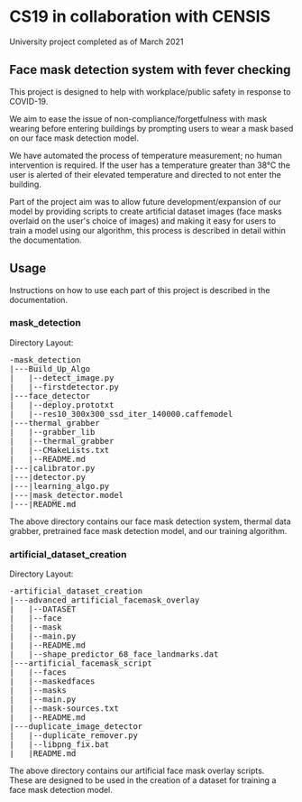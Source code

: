 # CS19 in collaboration with CENSIS

University project completed as of March 2021

## Face mask detection system with fever checking  

This project is designed to help with workplace/public safety in response to COVID-19.  

We aim to ease the issue of non-compliance/forgetfulness with mask wearing before 
entering buildings by prompting users to wear a mask based on our face 
mask detection model.  

We have automated the process of temperature measurement; no human intervention 
is required. If the user has a temperature greater than 38°C the user is alerted 
of their elevated temperature and directed to not enter the building.  

Part of the project aim was to allow future development/expansion of our model by 
providing scripts to create artificial dataset images (face masks overlaid on the 
user's choice of images) and making it easy for users to train a model using our 
algorithm, this process is described in detail within the documentation.  

## Usage

Instructions on how to use each part of this project is described in the documentation.

### mask_detection

Directory Layout:

<pre>
-mask_detection
|---Build_Up_Algo
|   |--detect_image.py
|   |--firstdetector.py
|---face_detector
|   |--deploy.prototxt
|   |--res10_300x300_ssd_iter_140000.caffemodel
|---thermal_grabber
|   |--grabber_lib
|   |--thermal_grabber
|   |--CMakeLists.txt
|   |--README.md
|---|calibrator.py
|---|detector.py
|---|learning_algo.py
|---|mask_detector.model
|---|README.md
</pre>

The above directory contains our face mask detection system, thermal data
grabber, pretrained face mask detection model, and our training algorithm.  

### artificial_dataset_creation

Directory Layout:

<pre>
-artificial_dataset_creation
|---advanced_artificial_facemask_overlay
|   |--DATASET
|   |--face
|   |--mask
|   |--main.py
|   |--README.md
|   |--shape_predictor_68_face_landmarks.dat
|---artificial_facemask_script
|   |--faces
|   |--maskedfaces
|   |--masks
|   |--main.py
|   |--mask-sources.txt
|   |--README.md
|---duplicate_image_detector
|   |--duplicate_remover.py
|   |--libpng_fix.bat
|   |README.md
</pre>

The above directory contains our artificial face mask overlay scripts.  
These are designed to be used in the creation of a dataset for training a face
mask detection model.
